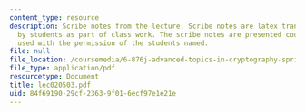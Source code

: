 ```yaml
---
content_type: resource
description: Scribe notes from the lecture. Scribe notes are latex transcriptions
  by students as part of class work. The scribe notes are presented courtesy of and
  used with the permission of the students named.
file: null
file_location: /coursemedia/6-876j-advanced-topics-in-cryptography-spring-2003/84f6919029cf23639f016ecf97e1e21e_lec020503.pdf
file_type: application/pdf
resourcetype: Document
title: lec020503.pdf
uid: 84f69190-29cf-2363-9f01-6ecf97e1e21e
---
```

